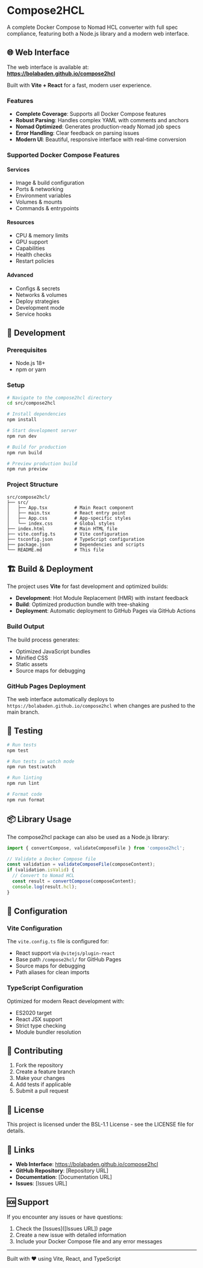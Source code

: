 # Compose2HCL

A complete Docker Compose to Nomad HCL converter with full spec compliance, featuring both a Node.js library and a modern web interface.

## 🌐 Web Interface

The web interface is available at: **https://bolabaden.github.io/compose2hcl**

Built with **Vite + React** for a fast, modern user experience.

### Features

- **Complete Coverage**: Supports all Docker Compose features
- **Robust Parsing**: Handles complex YAML with comments and anchors
- **Nomad Optimized**: Generates production-ready Nomad job specs
- **Error Handling**: Clear feedback on parsing issues
- **Modern UI**: Beautiful, responsive interface with real-time conversion

### Supported Docker Compose Features

#### Services
- Image & build configuration
- Ports & networking
- Environment variables
- Volumes & mounts
- Commands & entrypoints

#### Resources
- CPU & memory limits
- GPU support
- Capabilities
- Health checks
- Restart policies

#### Advanced
- Configs & secrets
- Networks & volumes
- Deploy strategies
- Development mode
- Service hooks

## 🚀 Development

### Prerequisites

- Node.js 18+
- npm or yarn

### Setup

```bash
# Navigate to the compose2hcl directory
cd src/compose2hcl

# Install dependencies
npm install

# Start development server
npm run dev

# Build for production
npm run build

# Preview production build
npm run preview
```

### Project Structure

```
src/compose2hcl/
├── src/
│   ├── App.tsx          # Main React component
│   ├── main.tsx         # React entry point
│   ├── App.css          # App-specific styles
│   └── index.css        # Global styles
├── index.html           # Main HTML file
├── vite.config.ts       # Vite configuration
├── tsconfig.json        # TypeScript configuration
├── package.json         # Dependencies and scripts
└── README.md            # This file
```

## 🏗️ Build & Deployment

The project uses **Vite** for fast development and optimized builds:

- **Development**: Hot Module Replacement (HMR) with instant feedback
- **Build**: Optimized production bundle with tree-shaking
- **Deployment**: Automatic deployment to GitHub Pages via GitHub Actions

### Build Output

The build process generates:
- Optimized JavaScript bundles
- Minified CSS
- Static assets
- Source maps for debugging

### GitHub Pages Deployment

The web interface automatically deploys to `https://bolabaden.github.io/compose2hcl` when changes are pushed to the main branch.

## 🧪 Testing

```bash
# Run tests
npm test

# Run tests in watch mode
npm run test:watch

# Run linting
npm run lint

# Format code
npm run format
```

## 📦 Library Usage

The compose2hcl package can also be used as a Node.js library:

```javascript
import { convertCompose, validateComposeFile } from 'compose2hcl';

// Validate a Docker Compose file
const validation = validateComposeFile(composeContent);
if (validation.isValid) {
  // Convert to Nomad HCL
  const result = convertCompose(composeContent);
  console.log(result.hcl);
}
```

## 🔧 Configuration

### Vite Configuration

The `vite.config.ts` file is configured for:
- React support via `@vitejs/plugin-react`
- Base path `/compose2hcl/` for GitHub Pages
- Source maps for debugging
- Path aliases for clean imports

### TypeScript Configuration

Optimized for modern React development with:
- ES2020 target
- React JSX support
- Strict type checking
- Module bundler resolution

## 🌟 Contributing

1. Fork the repository
2. Create a feature branch
3. Make your changes
4. Add tests if applicable
5. Submit a pull request

## 📄 License

This project is licensed under the BSL-1.1 License - see the LICENSE file for details.

## 🔗 Links

- **Web Interface**: https://bolabaden.github.io/compose2hcl
- **GitHub Repository**: [Repository URL]
- **Documentation**: [Documentation URL]
- **Issues**: [Issues URL]

## 🆘 Support

If you encounter any issues or have questions:
1. Check the [Issues]([Issues URL]) page
2. Create a new issue with detailed information
3. Include your Docker Compose file and any error messages

---

Built with ❤️ using Vite, React, and TypeScript
